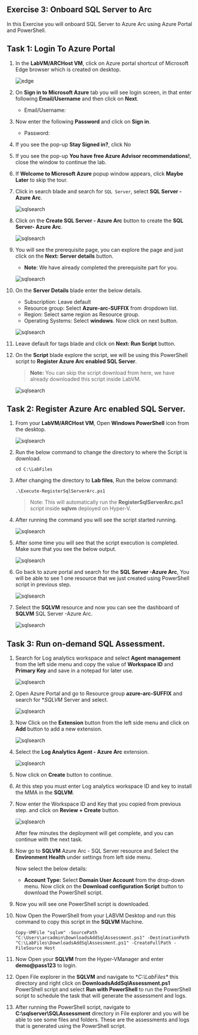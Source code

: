 ## Exercise 3: Onboard SQL Server to Arc
In this Exercise you will onboard SQL Server to Azure Arc using Azure Portal and PowerShell.

## Task 1: Login To Azure Portal

1. In the **LabVM/ARCHost VM**, click on Azure portal shortcut of Microsoft Edge browser which is created on desktop.
  
    ![](.././media/0.png "edge")
   
1. On **Sign in to Microsoft Azure** tab you will see login screen, in that enter following **Email/Username** and then click on **Next**. 
   * Email/Username: <inject key="AzureAdUserEmail"></inject>
   
1. Now enter the following **Password** and click on **Sign in**.
   * Password: <inject key="AzureAdUserPassword"></inject>
   
1. If you see the pop-up **Stay Signed in?**, click No

1. If you see the pop-up **You have free Azure Advisor recommendations!**, close the window to continue the lab.

1. If **Welcome to Microsoft Azure** popup window appears, click **Maybe Later** to skip the tour.
      
1. Click in search blade and search for ```SQL Server```, select **SQL Server - Azure Arc**.
 
    ![](.././media/sqlserver.png "sqlsearch")
   
1. Click on the **Create SQL Server - Azure Arc** button to create the **SQL Server- Azure Arc**. 
 
    ![](.././media/createsql.png "sqlsearch")
   
1. You will see the prerequisite page, you can explore the page and just click on the **Next: Server details** button.
    
    - **Note**: We have already completed the prerequisite part for you. 
    
    ![](.././media/presql.png "sqlsearch")
   
1. On the **Server Details** blade enter the below details.
 
     - Subscription: Leave default
     - Resource group: Select **Azure-arc-SUFFIX** from dropdown list.
     - Region: Select same region as Resource group.
     - Operating Systems: Select **windows**.
       Now click on next button.
   
    ![](.././media/detailssql.png "sqlsearch")
   
1. Leave default for tags blade and click on **Next: Run Script** button.
 
1. On the **Script** blade explore the script, we will be using this PowerShell script to **Register Azure Arc enabled SQL Server**.
 
     > **Note:** You can skip the script download from here, we have already downloaded this script inside LabVM.
    
    ![](.././media/runsql.png "sqlsearch")
     
## Task 2: Register Azure Arc enabled SQL Server.

1. From your **LabVM/ARCHost VM**, Open **Windows PowerShell** icon from the desktop.
 
    ![](.././media/PowerShell.png "sqlsearch")
  
1. Run the below command to change the directory to where the Script is download.
 
     ``` cd C:\LabFiles ```
     
1. After changing the directory to **Lab files**, Run the below command:

     ``` .\Execute-RegisterSqlServerArc.ps1 ```
     
    > Note: This will automatically run the **RegisterSqlServerArc.ps1** script inside **sqlvm** deployed on Hyper-V.

1. After running the command you will see the script started running.

    ![](.././media/run.png "sqlsearch")
  
1. After some time you will see that the script execution is completed. Make sure that you see the below output.

    ![](.././media/completed.png "sqlsearch")
  
1. Go back to azure portal and search for the **SQL Server -Azure Arc**, You will be able to see 1 one resource that we just created using PowerShell script in previous step.

    ![](.././media/sqlvm.png "sqlsearch")
  
 1. Select the **SQLVM** resource and now you can see the dashboard of **SQLVM** SQL Server -Azure Arc.

    ![](.././media/dashsql.png "sqlsearch")
 
 
## Task 3: Run on-demand SQL Assessment.



 1. Search for Log analytics workspace and select **Agent management** from the left side menu and copy the value of **Workspace ID** and **Primary Key** and save in a notepad for later use.
 
    ![](.././media/log.png "sqlsearch")

 1. Open Azure Portal and go to Resource group **azure-arc-SUFFIX** and search for **SQLVM* Server and select.
 
    ![](.././media/sqlserver1.png "sqlsearch") 
    
 1. Now Click on the **Extension** button from the left side menu and click on **Add** button to add a new extension.
 
    ![](.././media/mma.png "sqlsearch")
    
 1. Select the **Log Analytics Agent - Azure Arc** extension.
 
    ![](.././media/extension1.png "sqlsearch")
    
 1. Now click on **Create** button to continue.
 
   
 1. At this step you must enter Log analytics workspace ID and key to install the MMA in the **SQLVM**.
  
 1. Now enter the Workspace ID and Key that you copied from previous step. and click on **Review + Create** button. 
 
    ![](.././media/create1.png "sqlsearch")
   
    After few minutes the deployment will get complete, and you can continue with the next task.
 
 1. Now go to **SQLVM** Azure Arc - SQL Server resource and Select the **Environment Health** under settings from left side menu.
    
    Now select the below details:
    * **Account Type:** Select **Domain User Account** from the drop-down menu.
    Now click on the **Download configuration Script** button to download the PowerShell script.
    
    [](.././media/sqlvm.png "sqlsearch")
    
 1. Now you will see one PowerShell script is downloaded.
   
    [](.././media/download.png "sqlsearch")
    
 1. Now Open the PowerShell from your LABVM Desktop and run this command to copy this script in the **SQLVM** Machine.
    
    ``` Copy-VMFile "sqlvm" -SourcePath "C:\Users\arcadmin\DownloadsAddSqlAssessment.ps1" -DestinationPath "C:\LabFiles\DownloadsAddSqlAssessment.ps1" -CreateFullPath -FileSource Host ```
    
 1. Now Open your **SQLVM** from the Hyper-VManager and enter **demo@pass123** to login.
 
 1. Open File explorer in the **SQLVM** and navigate to **C:\LabFiles\** this directory and right click on **DownloadsAddSqlAssessment.ps1** PowerShell script and select **Run with PowerShell** to run the PowerShell script to schedule the task that will generate the assessment and logs.
 
    [](.././media/file.png "sqlsearch")
    
 1. After running the PowerShell script, navigate to **C:\sqlserver\SQLAssessment** directory in File explorer and you will be able to see some files and folders. These are the assessments and logs that is generated using the PowerShell script.
 
 
